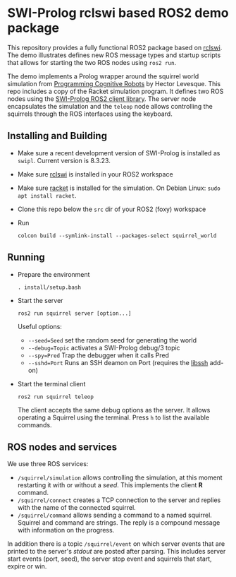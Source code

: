 # SWI-Prolog rclswi based ROS2 demo package

This repository provides a  fully  functional   ROS2  package  based  on
[rclswi](https://github.com/SWI-Prolog/rclswi).  The  demo   illustrates
defines new ROS message  types  and   startup  scripts  that  allows for
starting the two ROS nodes using `ros2 run`.

The  demo  implements  a  Prolog  wrapper   around  the  squirrel  world
simulation            from            [Programming             Cognitive
Robots](https://www.cs.toronto.edu/~hector/pcr.html) by Hector Levesque.
This repo includes a copy of the   Racket simulation program. It defines
two    ROS    nodes    using     the      [SWI-Prolog     ROS2    client
library](https://github.com/SWI-Prolog/rclswi).    The    server    node
encapsulates the simulation and the `teleop` node allows controlling the
squirrels through the ROS interfaces using the keyboard.


## Installing and Building

 - Make sure a recent development version of SWI-Prolog is installed as
   `swipl`.  Current version is 8.3.23.
 - Make sure [rclswi](https://github.com/SWI-Prolog/rclswi) is installed
   in your ROS2 workspace
 - Make sure [racket](https://racket-lang.org/) is installed for the
   simulation.  On Debian Linux: `sudo apt install racket`.
 - Clone this repo below the `src` dir of your ROS2 (foxy) workspace
 - Run

       colcon build --symlink-install --packages-select squirrel_world

## Running

 - Prepare the environment

       . install/setup.bash

 - Start the server

       ros2 run squirrel server [option...]

   Useful options:

     - `--seed=Seed` set the random seed for generating the world
     - `--debug=Topic` activates a SWI-Prolog debug/3 topic
     - `--spy=Pred` Trap the debugger when it calls Pred
     - `--sshd=Port` Runs an SSH deamon on Port (requires
       the [libssh](https://www.swi-prolog.org/pack/list?p=libssh)
       add-on)

 - Start the terminal client

       ros2 run squirrel teleop

   The client accepts the same debug options as the server.  It allows
   operating a Squirrel using the terminal.  Press `h` to list the
   available commands.

## ROS nodes and services

We use three ROS services:

 - `/squirrel/simulation` allows controlling the simulation, at this
   moment restarting it with or without a _seed_.  This implements the
   client __R__ command.
 - `/squirrel/connect` creates a TCP connection to the server and replies
   with the name of the connected squirrel.
 - `/squirrel/command` allows sending a command to a named squirrel.
   Squirrel and command are strings.  The reply is a compound message
   with information on the progress.

In addition there is a topic   `/squirrel/event`  on which server events
that are printed to the server's _stdout_ are posted after parsing. This
includes server start events (port,  seed),   the  server stop event and
squirrels that start, expire or win.
